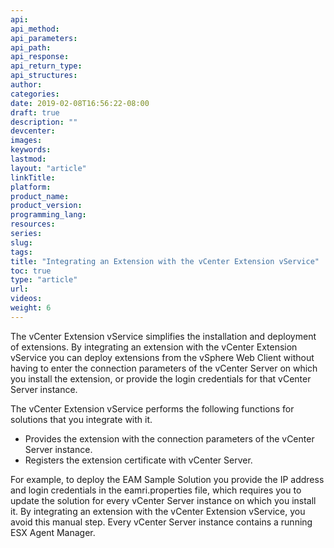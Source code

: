 ```yaml
---
api:
api_method:
api_parameters:
api_path:
api_response:
api_return_type:
api_structures:
author:
categories:
date: 2019-02-08T16:56:22-08:00
draft: true
description: ""
devcenter:
images:
keywords:
lastmod:
layout: "article"
linkTitle:
platform:
product_name:
product_version:
programming_lang:
resources:
series:
slug:
tags:
title: "Integrating an Extension with the vCenter Extension vService"
toc: true
type: "article"
url:
videos:
weight: 6
---
```

The vCenter Extension vService simplifies the installation and deployment of extensions. By integrating an extension with the vCenter Extension vService you can deploy extensions from the vSphere Web Client without having to enter the connection parameters of the vCenter Server on which you install the extension, or provide the login credentials for that vCenter Server instance.

The vCenter Extension vService performs the following functions for solutions that you integrate with it.

- Provides the extension with the connection parameters of the vCenter Server instance.
- Registers the extension certificate with vCenter Server.

For example, to deploy the EAM Sample Solution you provide the IP address and login credentials in the eamri.properties file, which requires you to update the solution for every vCenter Server instance on which you install it. By integrating an extension with the vCenter Extension vService, you avoid this manual step.
Every vCenter Server instance contains a running ESX Agent Manager.
